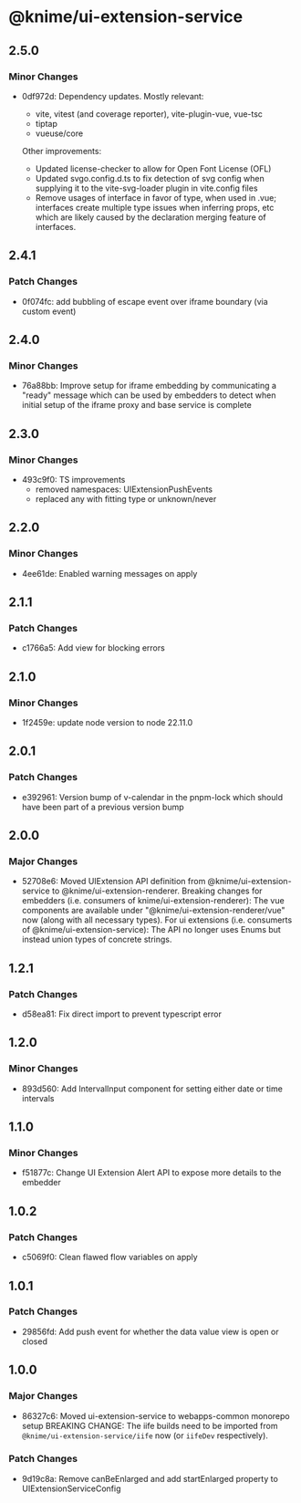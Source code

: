# @knime/ui-extension-service

## 2.5.0

### Minor Changes

- 0df972d: Dependency updates. Mostly relevant:

  - vite, vitest (and coverage reporter), vite-plugin-vue, vue-tsc
  - tiptap
  - vueuse/core

  Other improvements:

  - Updated license-checker to allow for Open Font License (OFL)
  - Updated svgo.config.d.ts to fix detection of svg config when supplying it to the vite-svg-loader plugin in vite.config files
  - Remove usages of interface in favor of type, when used in .vue; interfaces create multiple type issues when inferring props, etc which are likely caused by the declaration merging feature of interfaces.

## 2.4.1

### Patch Changes

- 0f074fc: add bubbling of escape event over iframe boundary (via custom event)

## 2.4.0

### Minor Changes

- 76a88bb: Improve setup for iframe embedding by communicating a "ready" message
  which can be used by embedders to detect when initial setup of the iframe
  proxy and base service is complete

## 2.3.0

### Minor Changes

- 493c9f0: TS improvements
  - removed namespaces: UIExtensionPushEvents
  - replaced any with fitting type or unknown/never

## 2.2.0

### Minor Changes

- 4ee61de: Enabled warning messages on apply

## 2.1.1

### Patch Changes

- c1766a5: Add view for blocking errors

## 2.1.0

### Minor Changes

- 1f2459e: update node version to node 22.11.0

## 2.0.1

### Patch Changes

- e392961: Version bump of v-calendar in the pnpm-lock which should have been part of a previous version bump

## 2.0.0

### Major Changes

- 52708e6: Moved UIExtension API definition from @knime/ui-extension-service to @knime/ui-extension-renderer. Breaking changes for embedders (i.e. consumers of knime/ui-extension-renderer): The vue components are available under "@knime/ui-extension-renderer/vue" now (along with all necessary types). For ui extensions (i.e. consumerts of @knime/ui-extension-service): The API no longer uses Enums but instead union types of concrete strings.

## 1.2.1

### Patch Changes

- d58ea81: Fix direct import to prevent typescript error

## 1.2.0

### Minor Changes

- 893d560: Add IntervalInput component for setting either date or time intervals

## 1.1.0

### Minor Changes

- f51877c: Change UI Extension Alert API to expose more details to the embedder

## 1.0.2

### Patch Changes

- c5069f0: Clean flawed flow variables on apply

## 1.0.1

### Patch Changes

- 29856fd: Add push event for whether the data value view is open or closed

## 1.0.0

### Major Changes

- 86327c6: Moved ui-extension-service to webapps-common monorepo setup
  BREAKING CHANGE: The iife builds need to be imported from `@knime/ui-extension-service/iife` now (or `iifeDev` respectively).

### Patch Changes

- 9d19c8a: Remove canBeEnlarged and add startEnlarged property to UIExtensionServiceConfig
